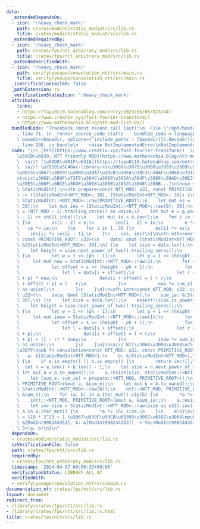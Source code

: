 ```yaml
---
data:
  _extendedDependsOn:
  - icon: ':heavy_check_mark:'
    path: crates/modint/static_modint/src/lib.rs
    title: crates/modint/static_modint/src/lib.rs
  _extendedRequiredBy:
  - icon: ':heavy_check_mark:'
    path: crates/fps/ntt_arbitrary_mod/src/lib.rs
    title: crates/fps/ntt_arbitrary_mod/src/lib.rs
  _extendedVerifiedWith:
  - icon: ':heavy_check_mark:'
    path: verify/yosupo/convolution_ntt/src/main.rs
    title: verify/yosupo/convolution_ntt/src/main.rs
  _isVerificationFailed: false
  _pathExtension: rs
  _verificationStatusIcon: ':heavy_check_mark:'
  attributes:
    links:
    - https://tayu0110.hatenablog.com/entry/2023/05/06/023244)
    - https://www.creativ.xyz/fast-fourier-transform/)
    - https://www.mathenachia.blog/ntt-mod-list-01/)
  bundledCode: "Traceback (most recent call last):\n  File \"/opt/hostedtoolcache/Python/3.10.14/x64/lib/python3.10/site-packages/onlinejudge_verify/documentation/build.py\"\
    , line 71, in _render_source_code_stat\n    bundled_code = language.bundle(stat.path,\
    \ basedir=basedir, options={'include_paths': [basedir]}).decode()\n  File \"/opt/hostedtoolcache/Python/3.10.14/x64/lib/python3.10/site-packages/onlinejudge_verify/languages/rust.py\"\
    , line 288, in bundle\n    raise NotImplementedError\nNotImplementedError\n"
  code: "//! [FFT](https://www.creativ.xyz/fast-fourier-transform/)  \n//! [\u539F\
    \u59CB\u6839, NTT friendly MOD](https://www.mathenachia.blog/ntt-mod-list-01/)\
    \  \n//! [\u9AD8\u901F\u5316](https://tayu0110.hatenablog.com/entry/2023/05/06/023244)\
    \  \n//! \u7D50\u5C40ac-library-rs\u3068\u307B\u3068\u3093\u3069\u540C\u3058\u5B9F\
    \u88C5\u3067\u3059(\u30B8\u30A7\u30CD\u30EA\u30C3\u30AF\u306B\u7D10\u3065\u304F\
    static\u306E\u5B9F\u73FE\u304C\u3080\u305A\u304F\u3066\u30AD\u30E3\u30C3\u30B7\
    \u30E5\u306F\u6BCE\u56DE\u3068\u308B\u3053\u3068\u306B...)\n\nuse static_modint::{ModInt998244353,\
    \ StaticModInt};\n\nfn prepare<const NTT_MOD: u32, const PRIMITIVE_ROOT: u32>(\n\
    ) -> ([StaticModInt<NTT_MOD>; 30], [StaticModInt<NTT_MOD>; 30]) {\n    let g =\
    \ StaticModInt::<NTT_MOD>::raw(PRIMITIVE_ROOT);\n    let mut es = [StaticModInt::<NTT_MOD>::raw(0);\
    \ 30];\n    let mut ies = [StaticModInt::<NTT_MOD>::raw(0); 30];\n    let cnt2\
    \ = (NTT_MOD - 1).trailing_zeros() as usize;\n    let mut e = g.pow(((NTT_MOD\
    \ - 1) >> cnt2).into());\n    let mut ie = e.inv();\n    for i in (2..=cnt2).rev()\
    \ {\n        es[i - 2] = e;\n        ies[i - 2] = ie;\n        e *= e;\n     \
    \   ie *= ie;\n    }\n    for i in 1..30 {\n        es[i] *= es[i - 1];\n    \
    \    ies[i] *= ies[i - 1];\n    }\n    (es, ies)\n}\n\nfn ntt<const NTT_MOD: u32,\
    \ const PRIMITIVE_ROOT: u32>(\n    data: &mut [StaticModInt<NTT_MOD>],\n    sum_e:\
    \ &[StaticModInt<NTT_MOD>; 30],\n) {\n    let size = data.len();\n    assert!(size.is_power_of_two());\n\
    \    let height = size.next_power_of_two().trailing_zeros();\n    for ph in 1..=height\
    \ {\n        let w = 1 << (ph - 1);\n        let p = 1 << (height - ph);\n   \
    \     let mut now = StaticModInt::<NTT_MOD>::raw(1);\n        for s in 0..w {\n\
    \            let offset = s << (height - ph + 1);\n            for i in 0..p {\n\
    \                let l = data[i + offset];\n                let r = data[i + offset\
    \ + p] * now;\n                data[i + offset] = l + r;\n                data[i\
    \ + offset + p] = l - r;\n            }\n            now *= sum_e[(!s).trailing_zeros()\
    \ as usize];\n        }\n    }\n}\n\nfn intt<const NTT_MOD: u32, const PRIMITIVE_ROOT:\
    \ u32>(\n    data: &mut [StaticModInt<NTT_MOD>],\n    sum_ie: &[StaticModInt<NTT_MOD>;\
    \ 30],\n) {\n    let size = data.len();\n    assert!(size.is_power_of_two());\n\
    \    let height = size.next_power_of_two().trailing_zeros();\n    for ph in (1..=height).rev()\
    \ {\n        let w = 1 << (ph - 1);\n        let p = 1 << (height - ph);\n   \
    \     let mut inow = StaticModInt::<NTT_MOD>::raw(1);\n        for s in 0..w {\n\
    \            let offset = s << (height - ph + 1);\n            for i in 0..p {\n\
    \                let l = data[i + offset];\n                let r = data[i + offset\
    \ + p];\n                data[i + offset] = l + r;\n                data[i + offset\
    \ + p] = (l - r) * inow;\n            }\n            inow *= sum_ie[(!s).trailing_zeros()\
    \ as usize];\n        }\n    }\n}\n\n/// NTT\u306B\u3088\u308B\u7573\u307F\u8FBC\
    \u307F\npub fn convolution<const NTT_MOD: u32, const PRIMITIVE_ROOT: u32>(\n \
    \   a: &[StaticModInt<NTT_MOD>],\n    b: &[StaticModInt<NTT_MOD>],\n) -> Vec<StaticModInt<NTT_MOD>>\
    \ {\n    if a.is_empty() || b.is_empty() {\n        return vec![];\n    }\n  \
    \  let n = a.len() + b.len() - 1;\n    let size = n.next_power_of_two();\n   \
    \ let mut a = a.to_owned();\n    a.resize(size, StaticModInt::<NTT_MOD>::raw(0));\n\
    \    let (sum_e, sum_ie) = prepare::<NTT_MOD, PRIMITIVE_ROOT>();\n    ntt::<NTT_MOD,\
    \ PRIMITIVE_ROOT>(&mut a, &sum_e);\n    let mut b = b.to_owned();\n    b.resize(size,\
    \ StaticModInt::<NTT_MOD>::raw(0));\n    ntt::<NTT_MOD, PRIMITIVE_ROOT>(&mut b,\
    \ &sum_e);\n    for (a, b) in a.iter_mut().zip(b) {\n        *a *= b;\n    }\n\
    \    intt::<NTT_MOD, PRIMITIVE_ROOT>(&mut a, &sum_ie);\n    a.resize(n, StaticModInt::<NTT_MOD>::raw(0));\n\
    \    let inv_size = StaticModInt::<NTT_MOD>::raw(size as u32).inv();\n    for\
    \ a in a.iter_mut() {\n        *a *= inv_size;\n    }\n    a\n}\n\n/// 998244353\
    \ = 119 * 2^23 + 1 \u3067\u539F\u59CB\u68393\u3092\u6301\u3064\npub fn convolution_998244353(a:\
    \ &[ModInt998244353], b: &[ModInt998244353]) -> Vec<ModInt998244353> {\n    convolution::<998244353,\
    \ 3>(a, b)\n}\n"
  dependsOn:
  - crates/modint/static_modint/src/lib.rs
  isVerificationFile: false
  path: crates/fps/ntt/src/lib.rs
  requiredBy:
  - crates/fps/ntt_arbitrary_mod/src/lib.rs
  timestamp: '2024-04-07 00:06:32+09:00'
  verificationStatus: LIBRARY_ALL_AC
  verifiedWith:
  - verify/yosupo/convolution_ntt/src/main.rs
documentation_of: crates/fps/ntt/src/lib.rs
layout: document
redirect_from:
- /library/crates/fps/ntt/src/lib.rs
- /library/crates/fps/ntt/src/lib.rs.html
title: crates/fps/ntt/src/lib.rs
---
```

